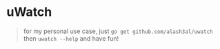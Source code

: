 uWatch
=======
> for my personal use case, just `go get github.com/alash3al/uwatch` then `uwatch --help` and have fun!